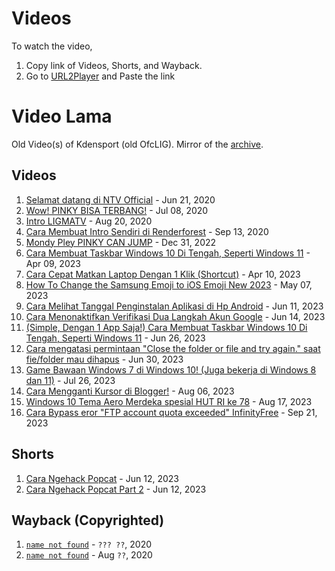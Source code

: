 # Videos

To watch the video,  
1. Copy link of Videos, Shorts, and Wayback.
2. Go to [URL2Player](https://2ools.vercel.app/Url2Player) and Paste the link

# Video Lama

Old Video(s) of Kdensport (old OfcLIG). Mirror of the [archive](https://archive.org/details/@official_ligmatv/lists/1/video-lama-ligmatv?sort=date).

## Videos
1. [Selamat datang di NTV Official](https://github.com/kdensport/Video-Lama/raw/main/1.mp4) - Jun 21, 2020
2. [Wow! PINKY BISA TERBANG!](https://github.com/kdensport/Video-Lama/raw/main/2.mp4) - Jul 08, 2020
3. [Intro LIGMATV](https://github.com/kdensport/Video-Lama/raw/main/3.mp4) - Aug 20, 2020
4. [Cara Membuat Intro Sendiri di Renderforest](https://github.com/kdensport/Video-Lama/raw/main/4.mp4) - Sep 13, 2020
5. [Mondy Pley PINKY CAN JUMP](https://github.com/kdensport/Video-Lama/raw/main/5.mp4) - Dec 31, 2022
6. [Cara Membuat Taskbar Windows 10 Di Tengah, Seperti Windows 11](https://github.com/kdensport/Video-Lama/raw/main/6.mp4) - Apr 09, 2023
7. [Cara Cepat Matkan Laptop Dengan 1 Klik (Shortcut)](https://github.com/kdensport/Video-Lama/raw/main/7.mp4) - Apr 10, 2023
8. [How To Change the Samsung Emoji to iOS Emoji New 2023](https://github.com/kdensport/Video-Lama/raw/main/8.mp4) - May 07, 2023
9. [Cara Melihat Tanggal Penginstalan Aplikasi di Hp Android](https://github.com/kdensport/Video-Lama/raw/main/9.mp4) - Jun 11, 2023
10. [Cara Menonaktifkan Verifikasi Dua Langkah Akun Google](https://github.com/kdensport/Video-Lama/raw/main/10.mp4) - Jun 14, 2023
11. [(Simple, Dengan 1 App Saja!) Cara Membuat Taskbar Windows 10 Di Tengah, Seperti Windows 11](https://github.com/kdensport/Video-Lama/raw/main/11.mp4) - Jun 26, 2023
12. [Cara mengatasi permintaan "Close the folder or file and try again." saat fie/folder mau dihapus](https://github.com/kdensport/Video-Lama/raw/main/12.mp4) - Jun 30, 2023
13. [Game Bawaan Windows 7 di Windows 10! (Juga bekerja di Windows 8 dan 11)](https://github.com/kdensport/Video-Lama/raw/main/13.mp4) - Jul 26, 2023
14. [Cara Mengganti Kursor di Blogger!](https://github.com/kdensport/Video-Lama/raw/main/14.mp4) - Aug 06, 2023
15. [Windows 10 Tema Aero Merdeka spesial HUT RI ke 78](https://github.com/kdensport/Video-Lama/raw/main/15.mp4) - Aug 17, 2023
16. [Cara Bypass eror "FTP account quota exceeded" InfinityFree](https://github.com/kdensport/Video-Lama/raw/main/16.mp4) - Sep 21, 2023

## Shorts
1. [Cara Ngehack Popcat](https://github.com/kdensport/Video-Lama/raw/main/Short%201.mp4) - Jun 12, 2023
2. [Cara Ngehack Popcat Part 2](https://github.com/kdensport/Video-Lama/raw/main/Short%202.mp4) - Jun 12, 2023

## Wayback (Copyrighted)
1. [`name not found`](https://github.com/kdensport/Video-Lama/raw/main/WayBack%201.mp4) - `??? ??`, 2020
1. [`name not found`](https://github.com/kdensport/Video-Lama/raw/main/WayBack%202.mp4) - Aug `??`, 2020
